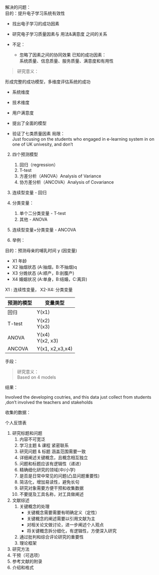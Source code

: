 解决的问题：  
目的：提升电子学习系统有效性

- 找出电子学习的成功因素
- 研究电子学习质量因素与 用法&满意度 之间的关系

- 不足：
    
    - 忽略了因素之间的协同效果 
已知的成功因素：  
系统质量、信息质量、服务质量、满意度和有用性
 > 研究意义：  

形成完整的成功模型，多维度评估系统的成功
 
- 系统维度
- 技术维度
- 用户满意度
 
- 提出了全面的模型
- 验证了七类质量因素 
局限：  
Just focusing on the students who engaged in e-learning system in on one of UK univesity, and don’t
 2. 四个预测模型
    
    1. 回归（regression）
    2. T-test
    3. 方差分析（ANOVA）Analysis of Variance
    4. 协方差分析（ANCOVA）Analysis of Covariance
3. 连续型变量 - 回归
4. 分类变量：
    
    1. 单个二分类变量 - T-test
    2. 其他 - ANOVA
5. 连续型变量+分类变量 - ANCOVA
6. 举例：

目的：预测母亲的哺乳时间 y (因变量)

- X1 年龄
- X2 抽烟状态 (A:抽烟，B:不抽烟)q
- X3 分娩状态 (A:顺产，B:剖腹产)
- X4 婚姻状况 (A:单身，B:结婚，C:离异)

X1 : 连续性变量， X2-X4: 分类变量

|预测的模型|变量类型|
|-|-|
|回归|Y(x1)|
|T-test|Y(x2)  <br>Y(x3)|
|ANOVA|Y(x4)  <br>Y(x2, x3)|
|ANCOVA|Y(x1, x2,x3,x4)|

手段：
   
> 研究意义：   
Based on 4 models
 
结果：
 
Involved the developing coutries, and this data just collect from students ,don’t involved the teachers and stakeholds
 
收集的数据：

个人反馈表

1. 研究标题和问题
    1. 内容不可宽泛
    2. 学习主题 & 课程 紧密联系
    3. 研究问题 & 标题 涵盖范围需要一致
    4. 详细阐述关键概念，且概念相互独立
    5. 问题和标题应该有逻辑性（递进）
    6. 精确细化研究的领域(中/小学)
    7. 是否是日常中常见的问题(凸显问题重要性)
    8. 简洁化，增加易读性，避免长句
    9. 研究对象需要方便干预和收集数据
    10. 不要提及工具名称，对工具做阐述
2. 文献综述
    1. 关键概念的处理
        - 关键概念需要需要有明确定义（定性）
        - 关键概念的阐述需要以引用文献为主
        - 对相关论文做讨论，进一步阐述个人观点
        - 将关键概念拆分细化，有逻辑性，方便深入研究
    2. 通过批判和综合评论研究的重要性
    3. 理论框架
3. 研究方法
4. 干预（可选项）
5. 参考文献的附录
6. 介绍和格式